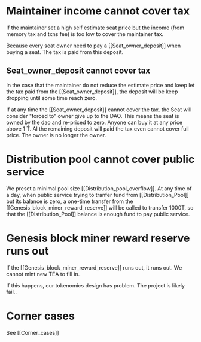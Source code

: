 # Maintainer income cannot cover tax
If the maintainer set a high self estimate seat price but the income (from memory tax and txns fee) is too low to cover the maintainer tax. 

Because every seat owner need to pay a [[Seat_owner_deposit]] when buying a seat. The tax is paid from this deposit.

## Seat_owner_deposit cannot cover tax
In the case that the maintainer do not reduce the estimate price and keep let the tax paid from the [[Seat_owner_deposit]], the deposit will be keep dropping until some time reach zero.

If at any time the [[Seat_owner_deposit]] cannot cover the tax. the Seat will consider "forced to" owner give up to the DAO. This means the seat is owned by the dao and re-priced to zero. Anyone can buy it at any price above 1 T. Al the remaining deposit will paid the tax even cannot cover full price. The owner is no longer the owner. 

# Distribution pool cannot cover public service
We preset a minimal pool size [[Distribution_pool_overflow]]. At any time of a day, when public service trying to tranfer fund from [[Distribution_Pool]] but its balance is zero,  a one-time transfer from the [[Genesis_block_miner_reward_reserve]]  will be called to transfer 1000T, so that the [[Distribution_Pool]] balance is enough fund to pay public service.

# Genesis block miner reward reserve runs out
If the [[Genesis_block_miner_reward_reserve]] runs out, it runs out. We cannot mint new TEA to fill in.

If this happens, our tokenomics design has problem. The project is likely fail..

# Corner cases
See [[Corner_cases]]